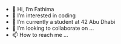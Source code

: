 - 👋 Hi, I’m Fathima
- 👀 I’m interested in coding
- 🌱 I’m currently a student at 42 Abu Dhabi
- 💞️ I’m looking to collaborate on ...
- 📫 How to reach me ...

<!---
feedaaa/feedaaa is a ✨ special ✨ repository because its `README.md` (this file) appears on your GitHub profile.
You can click the Preview link to take a look at your changes.
--->
